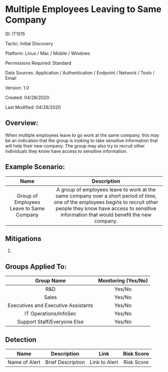 # **Multiple Employees Leaving to Same Company**

ID: IT1015

Tactic: Initial Discovery

Platform: Linux / Mac / Mobile / Windows

Permissions Required: Standard

Data Sources: Application / Authentication / Endpoint / Network / Tools / Email

Version: 1.0

Created: 04/28/2020

Last Modified: 04/28/2020


## **Overview:**
When multiple employees leave to go work at the same company, this may be an indication that the group is looking to take sensitive information that will help their new company. The group may also try to recruit other individuals they know have access to sensitive information.

## **Example Scenario:**

| Name | Description |
| :---:| :---:|
| Group of Employees Leave to Same Company | A group of employees leave to work at the same company over a short period of time, one of the employees begins to recruit other people they know have access to sensitive information that would benefit the new company.  |
  

## **Mitigations**

1.  



## **Groups Applied To:**
| Group Name | Monitoring (Yes/No) |
| :---: | :---:|
| R&D	| Yes/No |
| Sales | Yes/No |
| Executives and Executive Assistants |	Yes/No |
| IT Operations/InfoSec	| Yes/No |
|Support Staff/Everyone Else | Yes/No|

## **Detection**
| Name | Description | Link | Risk Score |
| :---: | :---:|:---: | :---:|
| Name of Alert | Brief Description | Link to Alert | Risk Score|  






